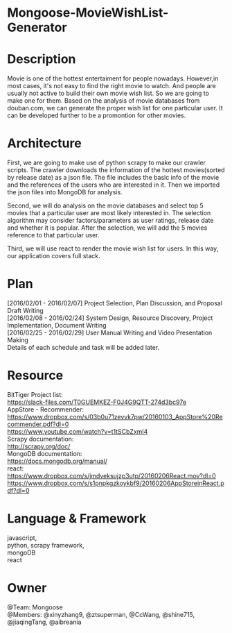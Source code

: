 # Mongoose-MovieWishList-Generator  
# Description  
Movie is one of the hottest entertaiment for people nowadays. However,in most cases, it's not easy to find the right movie to watch. And people are usually not active to build their own movie wish list. So we are going to make one for them. Based on the analysis of movie databases from douban.com, we can generate the proper wish list for one particular user. It can be developed further to be a promontion for other movies.

# Architecture
First, we are going to make use of python scrapy to make our crawler scripts. The crawler downloads the information of the hottest movies(sorted by release date) as a json file. The file includes the basic info of the movie and the references of the users who are interested in it. Then we imported the json files into MongoDB for analysis.  
  
Second, we will do analysis on the movie databases and select top 5 movies that a particular user are most likely interested in. The selection algorithm may consider factors/parameters as user ratings, release date and whether it is popular. After the selection, we will add the 5 movies reference to that particular user.  
  
Third, we will use react to render the movie wish list for users. In this way, our application covers full stack.  
# Plan
[2016/02/01 - 2016/02/07] Project Selection, Plan Discussion, and Proposal Draft Writing  
[2016/02/08 - 2016/02/24] System Design, Resource Discovery, Project Implementation, Document Writing  
[2016/02/25 - 2016/02/29] User Manual Writing and Video Presentation Making  
Details of each schedule and task will be added later.  
# Resource
BitTiger Project list:  
https://slack-files.com/T0GUEMKEZ-F0J4G9QTT-274d3bc97e  
AppStore - Recommender:  
https://www.dropbox.com/s/03b0u71zevvk7pw/20160103_AppStore%20Recommender.pdf?dl=0  
https://www.youtube.com/watch?v=t1tSCbZxml4  
Scrapy documentation:  
http://scrapy.org/doc/  
MongoDB documentation:  
https://docs.mongodb.org/manual/  
react:  
https://www.dropbox.com/s/jmdveksujzp3utp/20160206React.mov?dl=0  
https://www.dropbox.com/s/s1pnpkgzkoykbf9/20160206AppStoreinReact.pdf?dl=0  
# Language & Framework  
javascript,  
python, scrapy framework,  
mongoDB  
react  
# Owner
@Team: Mongoose  
@Members: @xinyzhang9, @ztsuperman, @CcWang, @shine715, @jiaqingTang, @aibreania
